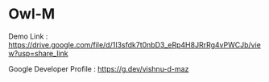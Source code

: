 # Owl-M

Demo Link : https://drive.google.com/file/d/1I3sfdk7t0nbD3_eRp4H8JRrRg4vPWCJb/view?usp=share_link

Google Developer Profile : https://g.dev/vishnu-d-maz
